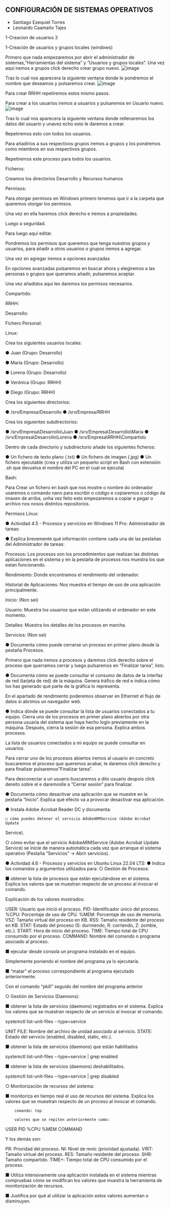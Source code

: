 
## CONFIGURACIÓN DE SISTEMAS OPERATIVOS






+ Santiago Ezequiel Torres
+ Leonardo Caamaño Tajes







1-Creacion de usuarios	3







1-Creación de usuarios y grupos locales (windows)


Primero que nada empezaremos por abrir el administrador de sistemas,“Herramientas del sistema” y “Usuarios y grupos locales”.
Una vez aquí iremos a grupos click derecho crear grupo nuevo.
![image](https://github.com/Nardo104/Traballo-Usuarios/assets/164507058/fca211b6-00c0-403c-b1f0-32368d2247a2)





Tras lo cual nos aparecera la siguiente ventana donde le pondremos el nombre que deseamos y pulsaremos crear.
![image](https://github.com/Nardo104/Traballo-Usuarios/assets/164507058/7e6f35e8-4407-4840-8006-05f4a926a26f)


Para crear RRHH repetiremos estos mismo pasos.

Para crear a los usuarios iremos a usuarios y pulsaremos en Usuario nuevo.
![image](https://github.com/Nardo104/Traballo-Usuarios/assets/164507058/e5fa4399-3357-4040-a50a-ca8783b931ba)



Tras lo cual nos aparecera la siguiente ventana donde rellenaremos los datos del usuario y unavez echo esto le daremos a crear.


Repetiremos esto con todos los usuarios.

Para añadirlos a sus respectivos grupos iremos a grupos y los pondremos como miembros en sus respectivos grupos.

Repetiremos este proceso para todos los usuarios.


Ficheros:

Creamos los directorios Desarrollo y Recursos humanos



Permisos:

Para otorgar permisos en Windows primero tenemos que ir a la carpeta que queremos otorgar los permisos.


Una vez en ella haremos click derecho e iremos a propiedades.


Luego a seguridad.


Para luego aquí editar.


Pondremos los permisos que queremos que tenga nuestros grupos y usuarios, para añadir a otros usuarios o grupos iremos a agregar.

Una vez en agregar iremos a opciones avanzadas


En opciones avanzadas pulsaremos en buscar ahora y elegiremos a las personas o grupos que queramos añadir, pulsaremos aceptar.



Una vez añadidos aqui les daremos los permisos necesarios.


Compartido:




RRHH:




Desarrollo:




Fichero Personal:


Linux:




Crea los siguientes usuarios locales:

● Juan (Grupo: Desarrollo) 


● María (Grupo: Desarrollo) 



● Lorena (Grupo: Desarrollo)


● Verónica (Grupo: RRHH) 















● Diego (Grupo: RRHH)



Crea los siguientes directorios: 

● /srv/Empresa/Desarrollo
● /srv/Empresa/RRHH 


Crea los siguientes subdirectorios:

● /srv/Empresa\Desarrollo\Juan 
● /srv/Empresa\Desarrollo\María 
● /srv/Empresa\Desarrollo\Lorena
● /srv/Empresa\RRHH\Compartido


 Dentro de cada directorio y subdirectorio añade los siguientes ficheros:

● Un fichero de texto plano (.txt)
● Un fichero de imagen (.jpg) 
● Un fichero ejecutable (crea y utiliza un pequeño script en Bash con extensión .sh que devuelva el nombre del PC en el cual se ejecuta)




Bash:


Para Crear un fichero en bash que nos mostre o nombre do ordenador usaremos o comando nano para escribir o código e copiaremos o código da imaxen de arriba, unha vez feito esto empezaremos a copiar e pegar o archivo nos nosos distintos repositorios.


Permisos Linux:







● Actividad 4.5 - Procesos y servicios en Windows 11 Pro: 
Administrador de tareas: 

● Explica brevemente qué información contiene cada una de las pestañas del Administrador de tareas:

 Procesos: Los procesos son los procedimientos que realizan las distintas aplicaciones en el sistema y en la pestaña de procesos nos muestra los que estan funcionando.


 Rendimiento: Donde encontramos el rendimiento del ordenador.

Historial de Aplicaciones: Nos muestra el tiempo de uso de una aplicación principalmente.


Inicio: (Non sei)


Usuario: Muestra los usuarios que están utilizando el ordenador en este momento.



Detalles: Muestra los detalles de los procesos en marcha.


Servicios: (Non sei)









● Documenta cómo puede cerrarse un proceso en primer plano desde la pestaña Procesos. 

Primero que nada iremos a procesos y daremos click derecho sobre el proceso que querramos cerrar y luego pulsaremos en “Finalizar tarea”, listo.




● Documenta cómo se puede consultar el consumo de datos de la interfaz de red (tarjeta de red) de la máquina. Genera tráfico de red e indica cómo los has generado qué parte de la gráfica lo representa. 

En el apartado de rendimiento poderemos observar en Ethernet el flujo de datos si abrimos un navegador web.



● Indica dónde se puede consultar la lista de usuarios conectados a tu equipo. Cierra uno de los procesos en primer plano abiertos por otra persona usuaria del sistema que haya hecho login previamente en la máquina. Después, cierra la sesión de esa persona. Explica ambos procesos.

La lista de usuarios conectados a mi equipo se puede consultar en usuarios.

Para cerrar uno de los procesos abiertos iremos al usuario en concreto buscaremos el proceso que queremos acabar, le daremos click derecho y para finalizar pulsaremos”Finalizar tarea”.


Para desconectar a un usuario buscaremos a dito usuario despois click dereito sobre el e daremoslle a “Cerrar sesión” para finalizar.








 ● Documenta cómo desactivar una aplicación que se muestre en la pestaña “Inicio”. Explica qué efecto va a provocar desactivar esa aplicación. 







● Instala Adobe Acrobat Reader DC y documenta:


 	○ cómo puedes detener el servicio AdobeARMService (Adobe Acrobat Update 
Service). 







○ cómo evitar que el servicio AdobeARMService (Adobe Acrobat Update Service) se 
inicie de manera automática cada vez que arranque el sistema operativo (Pestaña 
“Servicios” -> Abrir servicios). 
















● Actividad 4.6 - Procesos y servicios en Ubuntu Linux 22.04 LTS: 
● Indica los comandos y argumentos utilizados para: 
○ Gestión de Procesos:

■ obtener la lista de procesos que están ejecutándose en el sistema. Explica 
los valores que se muestran respecto de un proceso al invocar el comando.



Explicación de los valores mostrados:

USER: Usuario que inició el proceso.
PID: Identificador único del proceso.
%CPU: Porcentaje de uso de CPU.
%MEM: Porcentaje de uso de memoria.
VSZ: Tamaño virtual del proceso en KB.
RSS: Tamaño residente del proceso en KB.
STAT: Estado del proceso (S: durmiendo, R: corriendo, Z: zombie, etc.).
START: Hora de inicio del proceso.
TIME: Tiempo total de CPU consumido por el proceso.
COMMAND: Nombre del comando o programa asociado al proceso.

■ ejecutar desde consola un programa instalado en el equipo. 

Simplemente poniendo el nombre del programa ya lo ejecutaría.

■ “matar” el proceso correspondiente al programa ejecutado anteriormente. 

Con el comando “pkill” seguido del nombre del programa anterior
 
○ Gestión de Servicios (Daemons):

■ obtener la lista de servicios (daemons) registrados en el sistema. Explica 
los valores que se muestran respecto de un servicio al invocar el comando.

systemctl list-unit-files --type=service

UNIT FILE: Nombre del archivo de unidad asociado al servicio.
STATE: Estado del servicio (enabled, disabled, static, etc.).



■ obtener la lista de servicios (daemons) que están habilitados 

systemctl list-unit-files --type=service | grep enabled

■ obtener la lista de servicios (daemons) deshabilitados. 

systemctl list-unit-files --type=service | grep disabled

○ Monitorización de recursos del sistema:

■ monitoriza en tiempo real el uso de recursos del sistema.
 Explica los valores que se muestran respecto de un proceso al invocar el 
comando. 
		
		comando: top
		
		valores que se repiten anteriormente como:

USER
PID
%CPU
%MEM
COMMAND

Y los demás son:
	
PR: Prioridad del proceso.
NI: Nivel de renic (prioridad ajustada).
VIRT: Tamaño virtual del proceso.
RES: Tamaño residente del proceso.
SHR: Tamaño compartido.
TIME+: Tiempo total de CPU consumido por el proceso.

■ Utiliza intensivamente una aplicación instalada en el sistema mientras 
compruebas cómo se modifican los valores que muestra la herramienta de 
monitorización de recursos.



■ Justifica por qué al utilizar la aplicación estos 
valores aumentan o disminuyen. 






















